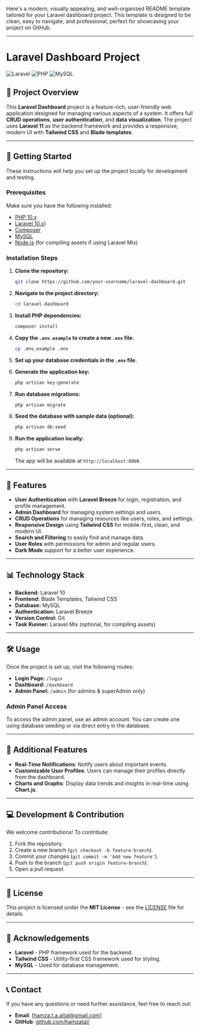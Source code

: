 Here's a modern, visually appealing, and well-organized README template tailored for your Laravel dashboard project. This template is designed to be clean, easy to navigate, and professional, perfect for showcasing your project on GitHub.

---

# **Laravel Dashboard Project**

![Laravel](https://img.shields.io/badge/Framework-Laravel-FF2D20?logo=laravel) ![PHP](https://img.shields.io/badge/PHP-8.x-777BB4?logo=php) ![MySQL](https://img.shields.io/badge/MySQL-8.x-4479A1?logo=mysql)

## **📖 Project Overview**

This **Laravel Dashboard** project is a feature-rich, user-friendly web application designed for managing various aspects of a system. It offers full **CRUD operations**, **user authentication**, and **data visualization**. The project uses **Laravel 11** as the backend framework and provides a responsive, modern UI with **Tailwind CSS** and **Blade templates**.

---

## **🚀 Getting Started**

These instructions will help you set up the project locally for development and testing.

### **Prerequisites**

Make sure you have the following installed:

- [PHP 10.x](https://www.php.net/)
- [Laravel 10.x](https://laravel.com/))
- [Composer](https://getcomposer.org/)
- [MySQL](https://www.mysql.com/)
- [Node.js](https://nodejs.org/) (for compiling assets if using Laravel Mix)

### **Installation Steps**

1. **Clone the repository:**

   ```bash
   git clone https://github.com/your-username/laravel-dashboard.git
   ```

2. **Navigate to the project directory:**

   ```bash
   cd laravel-dashboard
   ```

3. **Install PHP dependencies:**

   ```bash
   composer install
   ```

4. **Copy the `.env.example` to create a new `.env` file:**

   ```bash
   cp .env.example .env
   ```

5. **Set up your database credentials in the `.env` file.**

6. **Generate the application key:**

   ```bash
   php artisan key:generate
   ```

7. **Run database migrations:**

   ```bash
   php artisan migrate
   ```

8. **Seed the database with sample data (optional):**

   ```bash
   php artisan db:seed
   ```

9. **Run the application locally:**

   ```bash
   php artisan serve
   ```

   The app will be available at `http://localhost:8000`.

---

## **🔑 Features**

- **User Authentication** with **Laravel Breeze** for login, registration, and profile management.
- **Admin Dashboard** for managing system settings and users.
- **CRUD Operations** for managing resources like users, roles, and settings.
- **Responsive Design** using **Tailwind CSS** for mobile-first, clean, and modern UI.
- **Search and Filtering** to easily find and manage data.
- **User Roles** with permissions for admin and regular users.
- **Dark Mode** support for a better user experience.

---

## **📊 Technology Stack**

- **Backend:** Laravel 10
- **Frontend:** Blade Templates, Tailwind CSS
- **Database:** MySQL
- **Authentication:** Laravel Breeze
- **Version Control:** Git
- **Task Runner:** Laravel Mix (optional, for compiling assets)

---

## **🛠️ Usage**

Once the project is set up, visit the following routes:

- **Login Page:** `/login`
- **Dashboard:** `/dashboard`
- **Admin Panel:** `/admin` (for admins & superAdmin only)

### **Admin Panel Access**
To access the admin panel, use an admin account. You can create one using database seeding or via direct entry in the database.

---

## **🌟 Additional Features**

- **Real-Time Notifications**: Notify users about important events.
- **Customizable User Profiles**: Users can manage their profiles directly from the dashboard.
- **Charts and Graphs**: Display data trends and insights in real-time using **Chart.js**.

---

## **💻 Development & Contribution**

We welcome contributions! To contribute:

1. Fork the repository.
2. Create a new branch (`git checkout -b feature-branch`).
3. Commit your changes (`git commit -m 'Add new feature'`).
4. Push to the branch (`git push origin feature-branch`).
5. Open a pull request.

---

## **📜 License**

This project is licensed under the **MIT License** - see the [LICENSE](LICENSE) file for details.

---

## **📝 Acknowledgements**

- **Laravel** - PHP framework used for the backend.
- **Tailwind CSS** - Utility-first CSS framework used for styling.
- **MySQL** - Used for database management.

---

## **📞 Contact**

If you have any questions or need further assistance, feel free to reach out:

- **Email**: [hamza.t.a.altal@gmail.com]
- **GitHub**: [github.com/hamzatal/](https://github.com/hamzatal/)

